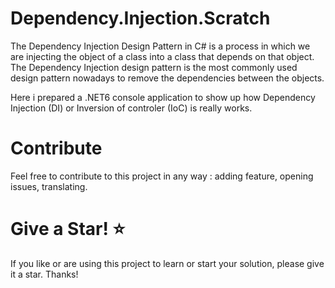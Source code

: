# Dependency.Injection.Scratch
The Dependency Injection Design Pattern in C# is a process in which we are injecting the object of a class into a class that depends on that object. The Dependency Injection design pattern is the most commonly used design pattern nowadays to remove the dependencies between the objects.

Here i prepared a .NET6 console application to show up how Dependency Injection (DI) or Inversion of controler (IoC) is really works.

# Contribute
Feel free to contribute to this project in any way : adding feature, opening issues, translating.

# Give a Star! ⭐
If you like or are using this project to learn or start your solution, please give it a star. Thanks!
